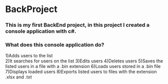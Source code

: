# BackProject
### This is my first BackEnd project, in this project I created a console application with c#.
### What does this console application do?

1)Adds users to the list <br>
2)It searches for users on the list
3)Edits users
4)Deletes users
5)Saves the listed users in a file with a .bin extension
6)Loads users stored in a .bin file
7)Displays loaded users
8)Exports listed users to files with the extension .xlsx and .txt
